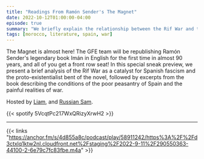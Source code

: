 ```yaml
---
title: "Readings From Ramón Sender's The Magnet"
date: 2022-10-12T01:00:00-04:00
episode: true
summary: "We briefly explain the relationship between the Rif War and the rise of Spanish fascism, and read excerpts from The Magnet."
tags: [morocco, literature, spain, war]
---
```


The Magnet is almost here! The GFE team will be republishing Ramón Sender's legendary book Imán in English for the first time in almost 90 years, and all of you get a front row seat! In this special sneak preview, we present a brief analysis of the Rif War as a catalyst for Spanish fascism and the proto-existentialist bent of the novel, followed by excerpts from the book describing the conditions of the poor peasantry of Spain and the painful realities of war.

Hosted by [Liam](https://twitter.com/LegoRacers2), and [Russian Sam](https://twitter.com/reelCheburashka).

{{< spotify 5VcqtPc217WxQRizyXrwH2 >}}

---

{{< links "https://anchor.fm/s/4d855a8c/podcast/play/58911242/https%3A%2F%2Fd3ctxlq1ktw2nl.cloudfront.net%2Fstaging%2F2022-9-11%2F290550363-44100-2-6e79c7fc83fbe.m4a" >}}

